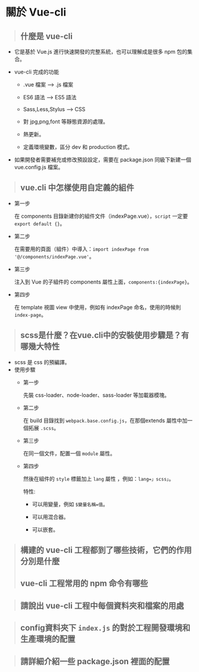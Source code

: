# 關於 Vue-cli

> ## 什麼是 vue-cli
 * 它是基於 Vue.js 進行快速開發的完整系統，也可以理解成是很多 npm 包的集合。

  * vue-cli 完成的功能

    * .vue 檔案 --> .js 檔案

    * ES6 語法 --> ES5 語法

    * Sass,Less,Stylus --> CSS

    * 對 jpg,png,font 等靜態資源的處理。

    * 熱更新。

    * 定義環境變數，區分 dev 和 production 模式。

  * 如果開發者需要補充或修改預設設定，需要在 package.json 同級下新建一個 vue.config.js 檔案。
> ## vue.cli 中怎樣使用自定義的組件
* 第一步
  
  在 components 目錄新建你的組件文件（indexPage.vue），`script` 一定要 `export default {}`。

* 第二步
  
  在需要用的頁面（組件）中導入：`import indexPage from '@/components/indexPage.vue'`。

* 第三步
  
  注入到 Vue 的子組件的 components 屬性上面，`components:{indexPage}`。

* 第四步
  
  在 template 視圖 view 中使用，例如有 indexPage 命名，使用的時候則 `index-page`。
> ## scss是什麼？在vue.cli中的安裝使用步驟是？有哪幾大特性
* scss 是 css 的預編譯。
* 使用步驟
  * 第一步
    
    先裝 css-loader、node-loader、sass-loader 等加載器模塊。

  * 第二步
    
    在 build 目錄找到 `webpack.base.config.js`，在那個extends 屬性中加一個拓展 `.scss`。
  * 第三步
  
    在同一個文件，配置一個 `module` 屬性。

  * 第四步
    
    然後在組件的 `style` 標籤加上 `lang` 屬性 ，例如：`lang=」scss」`。

    特性:

    * 可以用變量，例如 `$變量名稱=值`。

    * 可以用混合器。

    * 可以嵌套。
> ## 構建的 vue-cli 工程都到了哪些技術，它們的作用分別是什麼
> ## vue-cli 工程常用的 npm 命令有哪些

> ## 請說出 vue-cli 工程中每個資料夾和檔案的用處

> ## config資料夾下 `index.js` 的對於工程開發環境和生產環境的配置

> ## 請詳細介紹一些 package.json 裡面的配置


